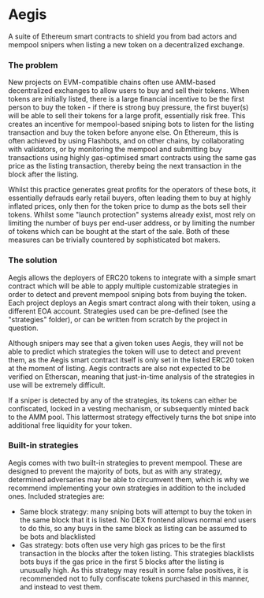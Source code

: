 # Aegis

A suite of Ethereum smart contracts to shield you from bad actors and mempool snipers when listing a new token on a decentralized exchange.

### The problem

New projects on EVM-compatible chains often use AMM-based decentralized exchanges to allow users to buy and sell their tokens. When tokens are initially listed, there is a large financial incentive to be the first person to buy the token - if there is strong buy pressure, the first buyer(s) will be able to sell their tokens for a large profit, essentially risk free. This creates an incentive for mempool-based sniping bots to listen for the listing transaction and buy the token before anyone else. On Ethereum, this is often achieved by using Flashbots, and on other chains, by collaborating with validators, or by monitoring the mempool and submitting buy transactions using highly gas-optimised smart contracts using the same gas price as the listing transaction, thereby being the next transaction in the block after the listing.

Whilst this practice generates great profits for the operators of these bots, it essentially defrauds early retail buyers, often leading them to buy at highly inflated prices, only then for the token price to dump as the bots sell their tokens. Whilst some "launch protection" systems already exist, most rely on limiting the number of buys per end-user address, or by limiting the number of tokens which can be bought at the start of the sale. Both of these measures can be trivially countered by sophisticated bot makers.

### The solution

Aegis allows the deployers of ERC20 tokens to integrate with a simple smart contract which will be able to apply multiple customizable strategies in order to detect and prevent mempool sniping bots from buying the token. Each project deploys an Aegis smart contract along with their token, using a different EOA account. Strategies used can be pre-defined (see the "strategies" folder), or can be written from scratch by the project in question. 

Although snipers may see that a given token uses Aegis, they will not be able to predict which strategies the token will use to detect and prevent them, as the Aegis smart contract itself is only set in the listed ERC20 token at the moment of listing. Aegis contracts are also not expected to be verified on Etherscan, meaning that just-in-time analysis of the strategies in use will be extremely difficult.

If a sniper is detected by any of the strategies, its tokens can either be confiscated, locked in a vesting mechanism, or subsequently minted back to the AMM pool. This lattermost strategy effectively turns the bot snipe into additional free liquidity for your token.

### Built-in strategies

Aegis comes with two built-in strategies to prevent mempool. These are designed to prevent the majority of bots, but as with any strategy, determined adversaries may be able to circumvent them, which is why we recommend implementing your own strategies in addition to the included ones. Included strategies are:

- Same block strategy: many sniping bots will attempt to buy the token in the same block that it is listed. No DEX frontend allows normal end users to do this, so any buys in the same block as listing can be assumed to be bots and blacklisted
- Gas strategy: bots often use very high gas prices to be the first transaction in the blocks after the token listing. This strategies blacklists bots buys if the gas price in the first 5 blocks after the listing is unusually high. As this strategy may result in some false positives, it is recommended not to fully confiscate tokens purchased in this manner, and instead to vest them.